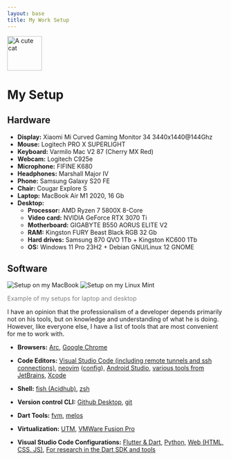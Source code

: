 ```yaml
---
layout: base
title: My Work Setup
---
```

<img src="favicon.ico" alt="A cute cat" height="80px" />

# My Setup
## Hardware
* **Display:** Xiaomi Mi Curved Gaming Monitor 34 3440x1440@144Ghz
* **Mouse:** Logitech PRO X SUPERLIGHT
* **Keyboard:** Varmilo Mac V2 87 (Cherry MX Red)
* **Webcam:** Logitech C925e
* **Microphone:** FIFINE K680
* **Headphones:** Marshall Major IV
* **Phone:** Samsung Galaxy S20 FE
* **Chair:** Cougar Explore S
* **Laptop:** MacBook Air M1 2020, 16 Gb
* **Desktop:**
  * **Processor:** AMD Ryzen 7 5800X 8-Core
  * **Video card:** NVIDIA GeForce RTX 3070 Ti
  * **Motherboard:** GIGABYTE B550 AORUS ELITE V2
  * **RAM:** Kingston FURY Beast Black RGB 32 Gb
  * **Hard drives:** Samsung 870 QVO 1Tb + Kingston KC600 1Tb
  * **OS:** Windows 11 Pro 23H2 + Debian GNU/Linux 12 GNOME

## Software

<img src='{{ "/assets/images/mac-host.jpg" | relative_url }}' alt="Setup on my MacBook" />
<img src='{{ "/assets/images/debian-host.jpg" | relative_url }}' alt="Setup on my Linux Mint" />
<p style="color: gray">Example of my setups for laptop and desktop</p>

I have an opinion that the professionalism of a developer depends primarily not on his
tools, but on knowledge and understanding of what he is doing. However, like everyone else,
I have a list of tools that are most convenient for me to work with.


<ul>
<li>
    <p>
    <b>Browsers:</b>
    <a href="https://arc.net/">Arc</a>,
    <a href="https://www.google.com/chrome/">Google Chrome</a>
    </p>
</li>
<li>
    <p>
    <b>Code Editors:</b>
    <a href="https://code.visualstudio.com/"
        >Visual Studio Code (including remote tunnels and ssh connections)</a
    >,
    <a href="https://neovim.io/">neovim</a>
    (<a href="https://github.com/meg4cyberc4t/mynvimconfig/blob/main/init.vim">config</a>),
    <a href="https://developer.android.com/studio">Android Studio</a>,
    <a href="https://www.jetbrains.com/products/">various tools from JetBrains</a>,
    <a href="https://developer.apple.com/xcode/">Xcode</a>
    </p>
</li>
<li>
    <p>
    <b>Shell:</b>
    <a href="https://fishshell.com/">fish (Acidhub)</a>,
    <a href="https://ohmyz.sh/">zsh</a>
    </p>
</li>
<li>
    <p>
    <b>Version control CLI:</b>
    <a href="https://desktop.github.com/">Github Desktop</a>,
    <a href="https://git-scm.com/">git</a>
    </p>
</li>
<li>
    <p>
    <b>Dart Tools:</b>
    <a href="https://fvm.app/">fvm</a>,
    <a href="https://pub.dev/packages/melos">melos</a>
    </p>
</li>
<li>
    <p>
    <b>Virtualization:</b>
    <a href='https://mac.getutm.app/'>UTM</a>,
    <a href='https://www.vmware.com/products/desktop-hypervisor/workstation-and-fusion'>VMWare Fusion Pro</a>
    </p>
</li>
<li>
    <p>
    <b>Visual Studio Code Configurations:</b>
    <a href='{{ "/assets/configs/Flutter.code-profile" | relative_url }}' download>Flutter & Dart</a>,
    <a href='{{ "/assets/configs/Python.code-profile" | relative_url }}' download>Python</a>,
    <a href='{{ "/assets/configs/Web.code-profile" | relative_url }}' download>Web (HTML, CSS, JS)</a>,
    <a href='{{ "/assets/configs/Dart SDK Research.code-profile" | relative_url }}' download>For research in the Dart SDK and tools</a>
    </p>
</li>
</ul>
